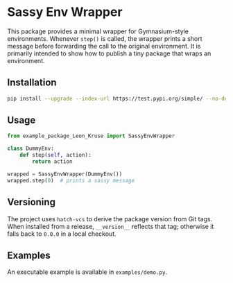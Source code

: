 # Sassy Env Wrapper

This package provides a minimal wrapper for Gymnasium-style environments.
Whenever `step()` is called, the wrapper prints a short message before
forwarding the call to the original environment. It is primarily intended to
show how to publish a tiny package that wraps an environment.

## Installation

```bash
pip install --upgrade --index-url https://test.pypi.org/simple/ --no-deps example_package_Leon_Kruse
```

## Usage

```python
from example_package_Leon_Kruse import SassyEnvWrapper

class DummyEnv:
    def step(self, action):
        return action

wrapped = SassyEnvWrapper(DummyEnv())
wrapped.step(0)  # prints a sassy message
```

## Versioning

The project uses `hatch-vcs` to derive the package version from Git tags. When
installed from a release, `__version__` reflects that tag; otherwise it falls
back to ``0.0.0`` in a local checkout.

## Examples

An executable example is available in `examples/demo.py`.
